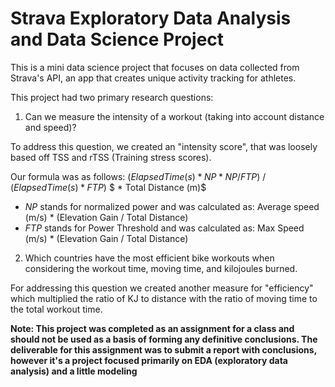 # Strava Exploratory Data Analysis and Data Science Project

This is a mini data science project that focuses on data collected from Strava's API, an app that creates unique activity tracking for athletes.  

This project had two primary research questions:

1) Can we measure the intensity of a workout (taking into account distance and speed)?

To address this question, we created an "intensity score", that was loosely based off TSS and rTSS (Training stress scores).  

Our formula was as follows: $(ElapsedTime(s) * NP * NP/FTP)$ $/$ $(ElapsedTime(s) * FTP$) $ * Total Distance (m)$
- $NP$ stands for normalized power and was calculated as: Average speed (m/s) * (Elevation Gain / Total Distance)
- $FTP$ stands for Power Threshold and was calculated as: Max Speed (m/s) * (Elevation Gain / Total Distance)

2) Which countries have the most efficient bike workouts when considering the workout time, moving time, and kilojoules burned. 

For addressing this question we created another measure for "efficiency" which multiplied the ratio of KJ to distance with the ratio of moving time to the total workout time. 

**Note: This project was completed as an assignment for a class and should not be used as a basis of forming any definitive conclusions.  The deliverable for this assignment was to submit a report with conclusions, however it's a project focused primarily on EDA (exploratory data analysis) and a little modeling**
